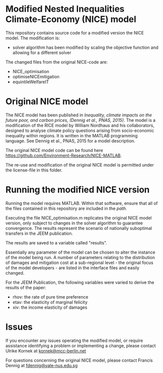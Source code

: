  # Modified Nested Inequalities Climate-Economy (NICE) model

This repository contains source code for a modified version the NICE model. The modification is:

- solver algorithm has been modified by scaling the objective function and allowing for a different solver

The changed files from the original NICE-code are:

- NICE_optimisation
- optimiseNICEmitigation
- equintileWelfareIT

# Original NICE model

The NICE model has been published in *Inequality, climate impacts on the future poor, and carbon prices, (Dennig et al., PNAS, 2015)*. The model is a modification of the RICE model by William Nordhaus and his collaborators, designed to analyse climate policy questions arising from socio-economic inequality within regions. It is written in the MATLAB programming language. See Dennig et al., PNAS, 2015 for a model description.

The original NICE model code can be found here https://github.com/Environment-Research/NICE-MATLAB. 

The re-use and modification of the original NICE model is permitted under the license-file in this folder.

# Running the modified NICE version

Running the model requires MATLAB. Within that software, ensure that all of the files contained in this repository are included in the *path*. 

Executing the file NICE_optimisation.m replicates the original NICE model version, only subject to changes in the solver algorithm to guarantee convergence. The results represent the scenario of nationally suboptimal transfers in the JEEM publication.


The results are saved to a variable called "results". 

Essentially any parameter of the model can be chosen to alter the instance of the model being run. A number of parameters relating to the distribution of damages and mitigation cost at a sub-regional level - the original focus of the model developers - are listed in the interface files and easily changed. 

For the JEEM Publication, the following variables were varied to derive the results of the paper:
- rhov: the rate of pure time preference
- etav: the elasticity of marginal felicity
- xiv: the income elasticity of damages

# Issues 

If you encounter any issues operating the modified model, or require assistance identifying a problem or implementing a change, please contact Ulrike Kornek at kornek@mcc-berlin.net

For questions concerning the original NICE model, please contact Francis Dennig at fdennig@yale-nus.edu.sg


